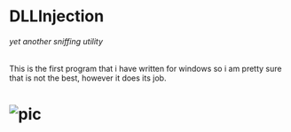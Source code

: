 # DLLInjection
###### yet another sniffing utility

This is the first program that i have written for windows so i am pretty sure that is not the best, however it does its job.
# ![pic](https://anonimag.es/i/pic96c8d.png)
